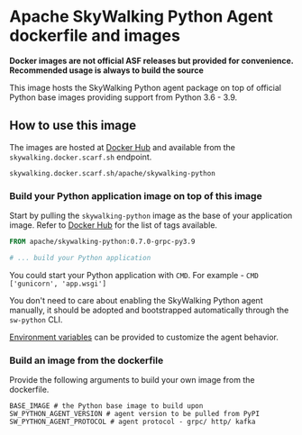 # Apache SkyWalking Python Agent dockerfile and images

**Docker images are not official ASF releases but provided for convenience. Recommended usage is always to build the
source**

This image hosts the SkyWalking Python agent package on top of official Python base images providing support from 
Python 3.6 - 3.9.

## How to use this image

The images are hosted at [Docker Hub](https://hub.docker.com/r/apache/skywalking-python) and available from the `skywalking.docker.scarf.sh` endpoint.

`skywalking.docker.scarf.sh/apache/skywalking-python`

### Build your Python application image on top of this image

Start by pulling the `skywalking-python` image as the base of your application image.
Refer to [Docker Hub](https://hub.docker.com/r/apache/skywalking-python) for the list of tags available.

```dockerfile
FROM apache/skywalking-python:0.7.0-grpc-py3.9

# ... build your Python application
```

You could start your Python application with `CMD`. For example - `CMD ['gunicorn', 'app.wsgi']` 

You don't need to care about enabling the SkyWalking Python agent manually, 
it should be adopted and bootstrapped automatically through the `sw-python` CLI.

[Environment variables](EnvVars.md) can be provided to customize the agent behavior.

### Build an image from the dockerfile 

Provide the following arguments to build your own image from the dockerfile.

```text
BASE_IMAGE # the Python base image to build upon
SW_PYTHON_AGENT_VERSION # agent version to be pulled from PyPI
SW_PYTHON_AGENT_PROTOCOL # agent protocol - grpc/ http/ kafka
```
